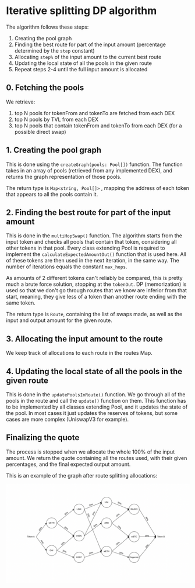 # Iterative splitting DP algorithm

The algorithm follows these steps:
1. Creating the pool graph
2. Finding the best route for part of the input amount (percentage determined by the `step` constant)
3. Allocating `step%` of the input amount to the current best route
4. Updating the local state of all the pools in the given route
5. Repeat steps 2-4 until the full input amount is allocated

## 0. Fetching the pools
We retrieve:
1. top N pools for tokenFrom and tokenTo are fetched from each DEX
2. top N pools by TVL from each DEX
3. top N pools that contain tokenFrom and tokenTo from each DEX (for a  possible direct swap)

## 1. Creating the pool graph
This is done using the `createGraph(pools: Pool[])` function. The function takes in an array of pools (retrieved from any implemented DEX), and returns the graph representation of those pools. 

The return type is `Map<string, Pool[]>` , mapping the address of each token that appears to all the pools contain it.

## 2. Finding the best route for part of the input amount
This is done in the `multiHopSwap()` function. The algorithm starts from the input token and checks all pools that contain that token, considering all other tokens in that pool. Every class extending Pool is required to implement the `calculateExpectedAmountOut()` function that is used here. All of these tokens are then used in the next iteration, in the same way. The number of iterations equals the constant `max_hops`.

As amounts of 2 different tokens can't reliably be compared, this is pretty much a brute force solution, stopping at the `tokenOut`. DP (memorization) is used so that we don't go through routes that we know are inferior from that start, meaning, they give less of a token than another route ending with the same token.

The return type is `Route`, containing the list of swaps made, as well as the input and output amount for the given route.

## 3. Allocating the input amount to the route
We keep track of allocations to each route in the routes Map.

## 4. Updating the local state of all the pools in the given route
This is done in the `updatePoolsInRoute()` function. We go through all of the pools in the route and call the `update()` function on them. This function has to be implemented by all classes extending Pool, and it updates the state of the pool. In most cases it just updates the reserves of tokens, but some cases are more complex (UniswapV3 for example).

## Finalizing the quote
The process is stopped when we allocate the whole 100% of the input amount. We return the quote containing all the routes used, with their given percentages, and the final expected output amount.

This is an example of the graph after route splitting allocations:
<div style="flex: 1.0;">
<img src="images/algo_dp.png"
        alt="Iterative splitting algo"
        style="max-width: 100%;" />
</div>